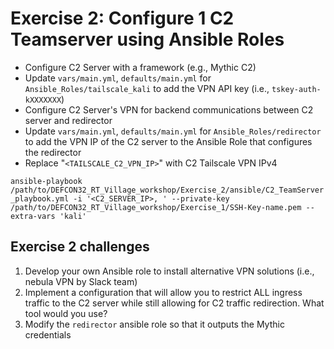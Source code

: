 # Exercise 2: Configure 1 C2 Teamserver using Ansible Roles

- Configure C2 Server with a framework (e.g., Mythic C2)
- Update `vars/main.yml`, `defaults/main.yml` for `Ansible_Roles/tailscale_kali` to add the VPN API key (i.e., `tskey-auth-kXXXXXXX`)
- Configure C2 Server's VPN for backend communications between C2 server and redirector
- Update `vars/main.yml`, `defaults/main.yml` for `Ansible_Roles/redirector` to add the VPN IP of the C2 server to the Ansible Role that configures the redirector
- Replace "`<TAILSCALE_C2_VPN_IP>`" with C2 Tailscale VPN IPv4

`ansible-playbook /path/to/DEFCON32_RT_Village_workshop/Exercise_2/ansible/C2_TeamServer_playbook.yml -i '<C2_SERVER_IP>, ' --private-key /path/to/DEFCON32_RT_Village_workshop/Exercise_1/SSH-Key-name.pem --extra-vars 'kali'`

## Exercise 2 challenges

1. Develop your own Ansible role to install alternative VPN solutions (i.e., nebula VPN by Slack team)
2. Implement a configuration that will allow you to restrict ALL ingress traffic to the C2 server while still allowing for C2 traffic redirection. What tool would you use?
3. Modify the `redirector` ansible role so that it outputs the Mythic credentials
